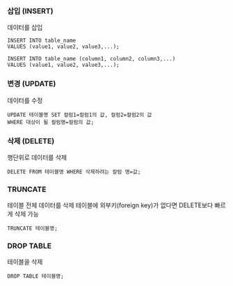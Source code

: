 ### 삽입 (INSERT)

데이터를 삽입

```
INSERT INTO table_name
VALUES (value1, value2, value3,...);

INSERT INTO table_name (column1, column2, column3,...)
VALUES (value1, value2, value3,...);
```

### 변경 (UPDATE)

데이터를 수정

```
UPDATE 테이블명 SET 컬럼1=컬럼1의 값, 컬럼2=컬럼2의 값
WHERE 대상이 될 컬럼명=컬럼의 값;
```

### 삭제 (DELETE)

행단위로 데이터를 삭제

```
DELETE FROM 테이블명 WHERE 삭제하려는 칼럼 명=값;
```

### TRUNCATE

테이블 전체 데이터를 삭제
테이블에 외부키(foreign key)가 없다면 DELETE보다 빠르게 삭제 가능

```
TRUNCATE 테이블명;
```

### DROP TABLE

테이블을 삭제

```
DROP TABLE 테이블명;
```
